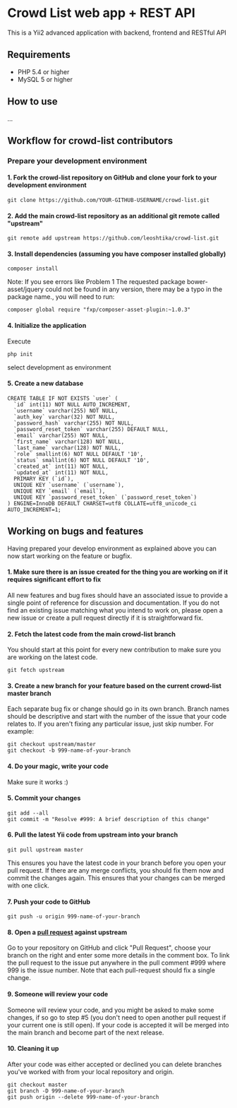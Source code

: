 Crowd List web app + REST API
=============================

This is a Yii2 advanced application with backend, frontend and RESTful API


Requirements
------------
- PHP 5.4 or higher
- MySQL 5 or higher


How to use
----------

...




Workflow for crowd-list contributors
------------------------------------

### Prepare your development environment

#### 1. Fork the crowd-list repository on GitHub and clone your fork to your development environment
```
git clone https://github.com/YOUR-GITHUB-USERNAME/crowd-list.git
```

#### 2. Add the main crowd-list repository as an additional git remote called "upstream"
```
git remote add upstream https://github.com/leoshtika/crowd-list.git
```

#### 3. Install dependencies (assuming you have composer installed globally)
```
composer install
```
Note: If you see errors like Problem 1 The requested package bower-asset/jquery could not be found in any version, 
there may be a typo in the package name., you will need to run: 
```
composer global require "fxp/composer-asset-plugin:~1.0.3"
```

#### 4. Initialize the application
Execute
```
php init
```
select development as environment


#### 5. Create a new database
```
CREATE TABLE IF NOT EXISTS `user` (
  `id` int(11) NOT NULL AUTO_INCREMENT,
  `username` varchar(255) NOT NULL,
  `auth_key` varchar(32) NOT NULL,
  `password_hash` varchar(255) NOT NULL,
  `password_reset_token` varchar(255) DEFAULT NULL,
  `email` varchar(255) NOT NULL,
  `first_name` varchar(128) NOT NULL,
  `last_name` varchar(128) NOT NULL,
  `role` smallint(6) NOT NULL DEFAULT '10',
  `status` smallint(6) NOT NULL DEFAULT '10',
  `created_at` int(11) NOT NULL,
  `updated_at` int(11) NOT NULL,
  PRIMARY KEY (`id`),
  UNIQUE KEY `username` (`username`),
  UNIQUE KEY `email` (`email`),
  UNIQUE KEY `password_reset_token` (`password_reset_token`)
) ENGINE=InnoDB DEFAULT CHARSET=utf8 COLLATE=utf8_unicode_ci AUTO_INCREMENT=1;
```



Working on bugs and features
----------------------------
Having prepared your develop environment as explained above you can now start working on the feature or bugfix.

#### 1. Make sure there is an issue created for the thing you are working on if it requires significant effort to fix
All new features and bug fixes should have an associated issue to provide a single point of reference for discussion 
and documentation.
If you do not find an existing issue matching what you intend to work on, please open a new issue or create 
a pull request directly if it is straightforward fix.

#### 2. Fetch the latest code from the main crowd-list branch
You should start at this point for every new contribution to make sure you are working on the latest code.
```
git fetch upstream
```

#### 3. Create a new branch for your feature based on the current crowd-list master branch
Each separate bug fix or change should go in its own branch. Branch names should be descriptive and start with the 
number of the issue that your code relates to. If you aren't fixing any particular issue, just skip number. For example:
```
git checkout upstream/master
git checkout -b 999-name-of-your-branch
```

#### 4. Do your magic, write your code
Make sure it works :)

#### 5. Commit your changes
```
git add --all
git commit -m "Resolve #999: A brief description of this change"
```

#### 6. Pull the latest Yii code from upstream into your branch
```
git pull upstream master
```
This ensures you have the latest code in your branch before you open your pull request. If there are any merge 
conflicts, you should fix them now and commit the changes again. This ensures that your changes can be merged 
with one click.

#### 7. Push your code to GitHub
```
git push -u origin 999-name-of-your-branch
```

#### 8. Open a [pull request](http://help.github.com/send-pull-requests/) against upstream
Go to your repository on GitHub and click "Pull Request", choose your branch on the right and enter some more 
details in the comment box. To link the pull request to the issue put anywhere in the pull comment #999 
where 999 is the issue number.
Note that each pull-request should fix a single change.

#### 9. Someone will review your code
Someone will review your code, and you might be asked to make some changes, if so go to step #5 
(you don't need to open another pull request if your current one is still open). 
If your code is accepted it will be merged into the main branch and become part of the next release.

#### 10. Cleaning it up
After your code was either accepted or declined you can delete branches you've worked with from your local repository and origin.
```
git checkout master
git branch -D 999-name-of-your-branch
git push origin --delete 999-name-of-your-branch
```